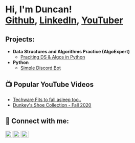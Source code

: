 <h1>Hi, I'm Duncan! <br/><a href="https://github.com/DunkeyShowsCode">Github</a>, <a href="https://www.linkedin.com/in/duncan-forniss/">LinkedIn</a>, <a href="https://www.youtube.com/channel/UCfXsYLoQREvJQQgTHZgufzw">YouTuber</a></h1>

<h2>Projects:</h2>

- <b>Data Structures and Algorithms Practice (AlgoExpert)</b>
  - [Praciting DS & Algos in Python](https://github.com/joshmadakor1/Algorithms-Practice)
- <b>Python</b>
  - [Simple Discord Bot](https://github.com/joshmadakor1/Package-Delivery-Pathfinding-Algorithm)

<h2>📺 Popular YouTube Videos</h2>

- [Techware Fits to fall asleep too..](https://www.youtube.com/watch?v=qCVtkvJ5d9I&t=173s)
- [Dunkey's Shoe Collection - Fall 2020](https://www.youtube.com/watch?v=1EHMKiwJKO0&t=336s)

<h2> 🤳 Connect with me:</h2>

[<img align="left" alt="Dissmass     | YouTube" width="22px" src="https://cdn.jsdelivr.net/npm/simple-icons@v3/icons/youtube.svg" />][youtube]
[<img align="left" alt="Duncan F     | LinkedIn" width="22px" src="https://cdn.jsdelivr.net/npm/simple-icons@v3/icons/linkedin.svg" />][linkedin]
[<img align="left" alt="Hi_Im_Dunkey | Instagram" width="22px" src="https://cdn.jsdelivr.net/npm/simple-icons@v3/icons/instagram.svg" />][instagram]

[youtube]: https://www.youtube.com/channel/UCfXsYLoQREvJQQgTHZgufzw
[instagram]: https://www.instagram.com/hi_im_dunkey/
[linkedin]: https://www.linkedin.com/in/duncan-forniss/

<!--
**DunkeyShowsCode/DunkeyShowsCode* is a ✨ _special_ ✨ repository because its `README.md` (this file) appears on your GitHub profile.
